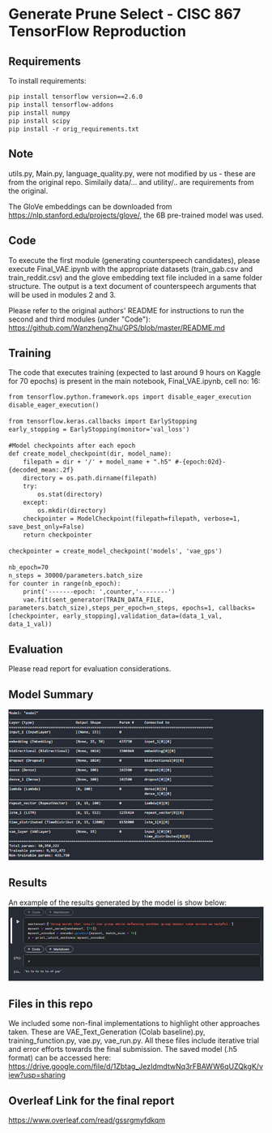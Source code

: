 # Generate Prune Select - CISC 867 TensorFlow Reproduction

## Requirements
To install requirements:
```setup
pip install tensorflow version==2.6.0
pip install tensorflow-addons
pip install numpy
pip install scipy
pip install -r orig_requirements.txt
```
## Note
utils.py, Main.py, language_quality.py, were not modified by us - these are from the original repo.
Similaily data/... and utility/.. are requirements from the original.

The GloVe embeddings can be downloaded from https://nlp.stanford.edu/projects/glove/, the 6B pre-trained model was used.

## Code
To execute the first module (generating counterspeech candidates), please execute Final_VAE.ipynb with the appropriate datasets (train_gab.csv and train_reddit.csv) and the glove embedding text file included in a same folder structure. The output is a text document of counterspeech arguments that will be used in modules 2 and 3. 

Please refer to the original authors' README for instructions to run the second and third modules (under "Code"): https://github.com/WanzhengZhu/GPS/blob/master/README.md

## Training
The code that executes training (expected to last around 9 hours on Kaggle for 70 epochs) is present in the main notebook, Final_VAE.ipynb, cell no: 16:

```
from tensorflow.python.framework.ops import disable_eager_execution
disable_eager_execution()

from tensorflow.keras.callbacks import EarlyStopping
early_stopping = EarlyStopping(monitor='val_loss')

#Model checkpoints after each epoch 
def create_model_checkpoint(dir, model_name):
    filepath = dir + '/' + model_name + ".h5" #-{epoch:02d}-{decoded_mean:.2f}
    directory = os.path.dirname(filepath)
    try:
        os.stat(directory)
    except:
        os.mkdir(directory)
    checkpointer = ModelCheckpoint(filepath=filepath, verbose=1, save_best_only=False)
    return checkpointer

checkpointer = create_model_checkpoint('models', 'vae_gps')

nb_epoch=70
n_steps = 30000/parameters.batch_size 
for counter in range(nb_epoch):
    print('-------epoch: ',counter,'--------')
    vae.fit(sent_generator(TRAIN_DATA_FILE, parameters.batch_size),steps_per_epoch=n_steps, epochs=1, callbacks=[checkpointer, early_stopping],validation_data=(data_1_val, data_1_val))
```

## Evaluation
Please read report for evaluation considerations.


## Model Summary
![alt text](https://github.com/rholford/867_project/blob/main/summary.PNG?raw=true)


## Results
An example of the results generated by the model is show below:
![alt text](https://github.com/rholford/867_project/blob/main/result.PNG?raw=true)

## Files in this repo
We included some non-final implementations to highlight other approaches taken. These are VAE_Text_Generation (Colab baseline).py, training_function.py, vae.py, vae_run.py. All these files include iterative trial and error efforts towards the final submission. 
The saved model (.h5 format) can be accessed here: https://drive.google.com/file/d/1Zbtag_JezIdmdtwNq3rFBAWW6qUZQkgK/view?usp=sharing

## Overleaf Link for the final report
https://www.overleaf.com/read/gssrgmyfdkqm
